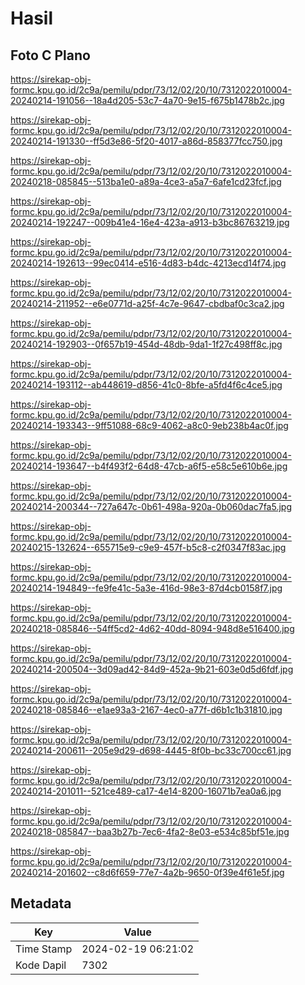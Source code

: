 # Hasil

## Foto C Plano

https://sirekap-obj-formc.kpu.go.id/2c9a/pemilu/pdpr/73/12/02/20/10/7312022010004-20240214-191056--18a4d205-53c7-4a70-9e15-f675b1478b2c.jpg

https://sirekap-obj-formc.kpu.go.id/2c9a/pemilu/pdpr/73/12/02/20/10/7312022010004-20240214-191330--ff5d3e86-5f20-4017-a86d-858377fcc750.jpg

https://sirekap-obj-formc.kpu.go.id/2c9a/pemilu/pdpr/73/12/02/20/10/7312022010004-20240218-085845--513ba1e0-a89a-4ce3-a5a7-6afe1cd23fcf.jpg

https://sirekap-obj-formc.kpu.go.id/2c9a/pemilu/pdpr/73/12/02/20/10/7312022010004-20240214-192247--009b41e4-16e4-423a-a913-b3bc86763219.jpg

https://sirekap-obj-formc.kpu.go.id/2c9a/pemilu/pdpr/73/12/02/20/10/7312022010004-20240214-192613--99ec0414-e516-4d83-b4dc-4213ecd14f74.jpg

https://sirekap-obj-formc.kpu.go.id/2c9a/pemilu/pdpr/73/12/02/20/10/7312022010004-20240214-211952--e6e0771d-a25f-4c7e-9647-cbdbaf0c3ca2.jpg

https://sirekap-obj-formc.kpu.go.id/2c9a/pemilu/pdpr/73/12/02/20/10/7312022010004-20240214-192903--0f657b19-454d-48db-9da1-1f27c498ff8c.jpg

https://sirekap-obj-formc.kpu.go.id/2c9a/pemilu/pdpr/73/12/02/20/10/7312022010004-20240214-193112--ab448619-d856-41c0-8bfe-a5fd4f6c4ce5.jpg

https://sirekap-obj-formc.kpu.go.id/2c9a/pemilu/pdpr/73/12/02/20/10/7312022010004-20240214-193343--9ff51088-68c9-4062-a8c0-9eb238b4ac0f.jpg

https://sirekap-obj-formc.kpu.go.id/2c9a/pemilu/pdpr/73/12/02/20/10/7312022010004-20240214-193647--b4f493f2-64d8-47cb-a6f5-e58c5e610b6e.jpg

https://sirekap-obj-formc.kpu.go.id/2c9a/pemilu/pdpr/73/12/02/20/10/7312022010004-20240214-200344--727a647c-0b61-498a-920a-0b060dac7fa5.jpg

https://sirekap-obj-formc.kpu.go.id/2c9a/pemilu/pdpr/73/12/02/20/10/7312022010004-20240215-132624--655715e9-c9e9-457f-b5c8-c2f0347f83ac.jpg

https://sirekap-obj-formc.kpu.go.id/2c9a/pemilu/pdpr/73/12/02/20/10/7312022010004-20240214-194849--fe9fe41c-5a3e-416d-98e3-87d4cb0158f7.jpg

https://sirekap-obj-formc.kpu.go.id/2c9a/pemilu/pdpr/73/12/02/20/10/7312022010004-20240218-085846--54ff5cd2-4d62-40dd-8094-948d8e516400.jpg

https://sirekap-obj-formc.kpu.go.id/2c9a/pemilu/pdpr/73/12/02/20/10/7312022010004-20240214-200504--3d09ad42-84d9-452a-9b21-603e0d5d6fdf.jpg

https://sirekap-obj-formc.kpu.go.id/2c9a/pemilu/pdpr/73/12/02/20/10/7312022010004-20240218-085846--e1ae93a3-2167-4ec0-a77f-d6b1c1b31810.jpg

https://sirekap-obj-formc.kpu.go.id/2c9a/pemilu/pdpr/73/12/02/20/10/7312022010004-20240214-200611--205e9d29-d698-4445-8f0b-bc33c700cc61.jpg

https://sirekap-obj-formc.kpu.go.id/2c9a/pemilu/pdpr/73/12/02/20/10/7312022010004-20240214-201011--521ce489-ca17-4e14-8200-16071b7ea0a6.jpg

https://sirekap-obj-formc.kpu.go.id/2c9a/pemilu/pdpr/73/12/02/20/10/7312022010004-20240218-085847--baa3b27b-7ec6-4fa2-8e03-e534c85bf51e.jpg

https://sirekap-obj-formc.kpu.go.id/2c9a/pemilu/pdpr/73/12/02/20/10/7312022010004-20240214-201602--c8d6f659-77e7-4a2b-9650-0f39e4f61e5f.jpg


## Metadata

| Key        | Value               |
| ---------- | ------------------- |
| Time Stamp | 2024-02-19 06:21:02 |
| Kode Dapil | 7302                |



